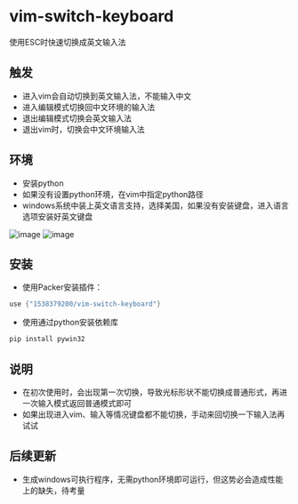 # vim-switch-keyboard
使用ESC时快速切换成英文输入法

## 触发

- 进入vim会自动切换到英文输入法，不能输入中文
- 进入编辑模式切换回中文环境的输入法
- 退出编辑模式切换会英文输入法
- 退出vim时，切换会中文环境输入法

## 环境

- 安装python
- 如果没有设置python环境，在vim中指定python路径
- windows系统中装上英文语言支持，选择美国，如果没有安装键盘，进入语言选项安装好英文键盘

![image](https://user-images.githubusercontent.com/42434762/217976696-0c55cfe8-ad63-42f9-b000-a18a8b540056.png)
![image](https://user-images.githubusercontent.com/42434762/217836339-a937bd8f-6b17-4c7b-a7b9-611e61752163.png)


## 安装

- 使用Packer安装插件：
```lua
use {"1538379200/vim-switch-keyboard"}
```
- 使用通过python安装依赖库
```python
pip install pywin32
```

## 说明

- 在初次使用时，会出现第一次切换，导致光标形状不能切换成普通形式，再进一次输入模式返回普通模式即可
- 如果出现进入vim、输入等情况键盘都不能切换，手动来回切换一下输入法再试试

## 后续更新
- 生成windows可执行程序，无需python环境即可运行，但这势必会造成性能上的缺失，待考量
